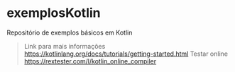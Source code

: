 # exemplosKotlin
Repositório de exemplos básicos em Kotlin
>Link para mais informações https://kotlinlang.org/docs/tutorials/getting-started.html
>Testar online https://rextester.com/l/kotlin_online_compiler
